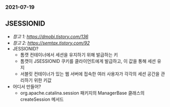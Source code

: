 ### 2021-07-19

## JSESSIONID
- *참고 1: https://dmobi.tistory.com/136*
- *참고 2: https://semtax.tistory.com/92*
- JESSIONID?
    - 톰캣 컨테이너에서 세션을 유지하기 위해 발급하는 키
    - 톰캣이 JSESSIONID 쿠키를 클라이언트에게 발급하고, 이 값을 통해 세션 유지
    - 서블릿 컨테이너가 있는 웹 서버에 접속한 여러 사용자가 각각의 세션 공간을 관리하기 위한 키값
- 어디서 만들어?
    - org.apache.catalina.session 패키지의 ManagerBase 클래스의 createSession 메서드
